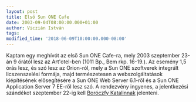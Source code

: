 ```yaml
---
layout: post
title: Első Sun ONE Cafe
date: 2003-09-04T08:00:00.000+01:00
author: Viczián István
tags:
modified_time: '2018-06-09T10:00:00.000-08:00'
---
```


Kaptam egy meghívót az első Sun ONE Cafe-ra, mely 2003 szeptember 23-án
9 órától lesz az Art'otel-ben (1011 Bp., Bem rkp. 16-19.). Az esemény
1,5 órás lesz, és szó lesz az Orion-ról, mely a Sun ONE szoftverek
integrált licszenszelési formája, majd természetesen a webszolgáltatások
kiépítésének elősegítésére a Sun ONE Web Server 6.1-ről és a Sun ONE
Application Server 7 EE-ről lesz szó. A rendezvény ingyenes, a
jelentkezési szándékot szeptember 22-ig kell [Boróczfy
Katalinnak](mailto:katalin.boroczfy@sun.com) jelenteni.
